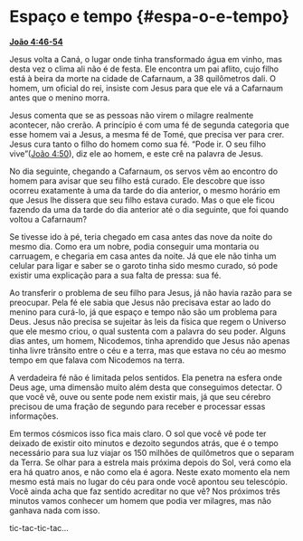 # Espaço e tempo {#espa-o-e-tempo}

[**João 4:46-54**](http://bibliaonline.com.br/acf/jo/4/46-54)

Jesus volta a Caná, o lugar onde tinha transformado água em vinho, mas desta vez o clima ali não é de festa. Ele encontra um pai aflito, cujo filho está à beira da morte na cidade de Cafarnaum, a 38 quilômetros dali. O homem, um oficial do rei, insiste com Jesus para que ele vá a Cafarnaum antes que o menino morra.

Jesus comenta que se as pessoas não virem o milagre realmente acontecer, não crerão. A princípio é com uma fé de segunda categoria que esse homem vai a Jesus, a mesma fé de Tomé, que precisa ver para crer. Jesus cura tanto o filho do homem como sua fé. “Pode ir. O seu filho vive”([João 4:50](http://bibliaonline.com.br/acf/jo/4/50)), diz ele ao homem, e este crê na palavra de Jesus.

No dia seguinte, chegando a Cafarnaum, os servos vêm ao encontro do homem para avisar que seu filho está curado. Ele descobre que isso ocorreu exatamente à uma da tarde do dia anterior, o mesmo horário em que Jesus lhe dissera que seu filho estava curado. Mas o que ele ficou fazendo da uma da tarde do dia anterior até o dia seguinte, que foi quando voltou a Cafarnaum?

Se tivesse ido à pé, teria chegado em casa antes das nove da noite do mesmo dia. Como era um nobre, podia conseguir uma montaria ou carruagem, e chegaria em casa antes da noite. Já que ele não tinha um celular para ligar e saber se o garoto tinha sido mesmo curado, só pode existir uma explicação para a sua falta de pressa: sua fé.

Ao transferir o problema de seu filho para Jesus, já não havia razão para se preocupar. Pela fé ele sabia que Jesus não precisava estar ao lado do menino para curá-lo, já que espaço e tempo não são um problema para Deus. Jesus não precisa se sujeitar às leis da física que regem o Universo que ele mesmo criou, o qual sustenta com a palavra do seu poder. Alguns dias antes, um homem, Nicodemos, tinha aprendido que Jesus não apenas tinha livre trânsito entre o céu e a terra, mas que estava no céu ao mesmo tempo em que falava com Nicodemos na terra.

A verdadeira fé não é limitada pelos sentidos. Ela penetra na esfera onde Deus age, uma dimensão muito além desta que conseguimos detectar. O que você vê, ouve ou sente pode nem existir mais, já que seu cérebro precisou de uma fração de segundo para receber e processar essas informações.

Em termos cósmicos isso fica mais claro. O sol que você vê pode ter deixado de existir oito minutos e dezoito segundos atrás, que é o tempo necessário para sua luz viajar os 150 milhões de quilômetros que o separam da Terra. Se olhar para a estrela mais próxima depois do Sol, verá como ela era há quatro anos, e não como ela é agora. Neste exato momento ela nem mesmo está mais no lugar do céu para onde você apontou seu telescópio. Você ainda acha que faz sentido acreditar no que vê? Nos próximos três minutos vamos conhecer um homem que podia ver milagres, mas não ganhava nada com isso.

tic-tac-tic-tac...